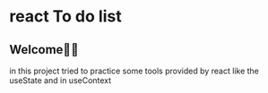 <h1> react To do list  </h1>

<h2>Welcome👋🖖</h2>

<p>in this project tried to practice some tools provided by react like the useState and in useContext</p>

